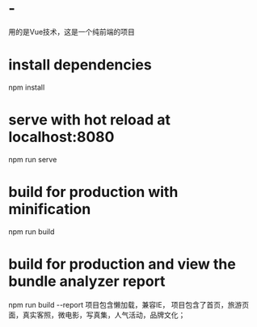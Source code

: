 # -
用的是Vue技术，这是一个纯前端的项目
# install dependencies
npm install

# serve with hot reload at localhost:8080
npm run serve

# build for production with minification
npm run build

# build for production and view the bundle analyzer report
npm run build --report
项目包含懒加载，兼容IE，
项目包含了首页，旅游页面，真实客照，微电影，写真集，人气活动，品牌文化；
